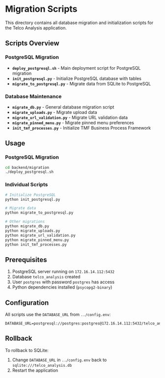 # Migration Scripts

This directory contains all database migration and initialization scripts for the Telco Analysis application.

## Scripts Overview

### PostgreSQL Migration
- **`deploy_postgresql.sh`** - Main deployment script for PostgreSQL migration
- **`init_postgresql.py`** - Initialize PostgreSQL database with tables
- **`migrate_to_postgresql.py`** - Migrate data from SQLite to PostgreSQL

### Database Maintenance
- **`migrate_db.py`** - General database migration script
- **`migrate_uploads.py`** - Migrate upload data
- **`migrate_url_validation.py`** - Migrate URL validation data
- **`migrate_pinned_menu.py`** - Migrate pinned menu preferences
- **`init_tmf_processes.py`** - Initialize TMF Business Process Framework

## Usage

### PostgreSQL Migration
```bash
cd backend/migration
./deploy_postgresql.sh
```

### Individual Scripts
```bash
# Initialize PostgreSQL
python init_postgresql.py

# Migrate data
python migrate_to_postgresql.py

# Other migrations
python migrate_db.py
python migrate_uploads.py
python migrate_url_validation.py
python migrate_pinned_menu.py
python init_tmf_processes.py
```

## Prerequisites

1. PostgreSQL server running on `172.16.14.112:5432`
2. Database `telco_analysis` created
3. User `postgres` with password `postgres` has access
4. Python dependencies installed (`psycopg2-binary`)

## Configuration

All scripts use the `DATABASE_URL` from `../config.env`:
```
DATABASE_URL=postgresql://postgres:postgres@172.16.14.112:5432/telco_analysis
```

## Rollback

To rollback to SQLite:
1. Change `DATABASE_URL` in `../config.env` back to `sqlite:///telco_analysis.db`
2. Restart the application 